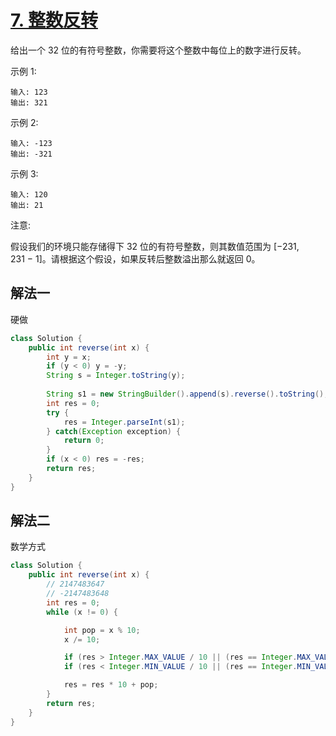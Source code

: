 # [7. 整数反转](https://leetcode-cn.com/problems/reverse-integer/)

给出一个 32 位的有符号整数，你需要将这个整数中每位上的数字进行反转。

示例 1:

```
输入: 123
输出: 321
```

示例 2:

```
输入: -123
输出: -321
```

示例 3:

```
输入: 120
输出: 21
```

注意:

假设我们的环境只能存储得下 32 位的有符号整数，则其数值范围为 [−231,  231 − 1]。请根据这个假设，如果反转后整数溢出那么就返回 0。

## 解法一

硬做

```Java
class Solution {
    public int reverse(int x) {
        int y = x;
        if (y < 0) y = -y;
        String s = Integer.toString(y);
       
        String s1 = new StringBuilder().append(s).reverse().toString();
        int res = 0;
        try {
            res = Integer.parseInt(s1);
        } catch(Exception exception) {
            return 0;
        }
        if (x < 0) res = -res;
        return res;
    }
}
```

## 解法二

数学方式


```Java
class Solution {
    public int reverse(int x) {
        // 2147483647
        // -2147483648
        int res = 0;
        while (x != 0) {

            int pop = x % 10;
            x /= 10;

            if (res > Integer.MAX_VALUE / 10 || (res == Integer.MAX_VALUE / 10 && pop > 7)) return 0;
            if (res < Integer.MIN_VALUE / 10 || (res == Integer.MIN_VALUE / 10 && pop < -8)) return 0;

            res = res * 10 + pop;
        }
        return res;
    }
}
```